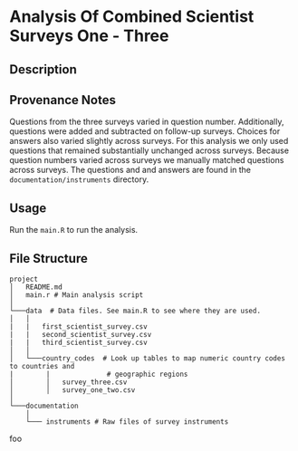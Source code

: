 # Analysis Of Combined Scientist Surveys One - Three

## Description

## Provenance Notes

Questions from the three surveys varied in question number. Additionally, questions were added and subtracted on follow-up surveys. Choices for answers also varied slightly across surveys. For this analysis we only used questions that remained substantially unchanged across surveys. Because question numbers varied across surveys we manually matched questions across surveys. The questions and and answers are found in the `documentation/instruments` directory.

## Usage

Run the `main.R` to run the analysis.

## File Structure

```
project
│   README.md
│   main.r # Main analysis script 
│
└───data  # Data files. See main.R to see where they are used.
│   │   
|   |   first_scientist_survey.csv
|   |   second_scientist_survey.csv
|   |   third_scientist_survey.csv
│   │
│   └───country_codes  # Look up tables to map numeric country codes to countries and
|        |              # geographic regions
│        │   survey_three.csv
│        │   survey_one_two.csv
│   
└───documentation 
    │
    └─── instruments # Raw files of survey instruments
```

foo